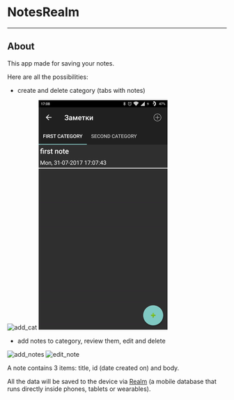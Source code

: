 # NotesRealm
____________________________________________

## About

This app made for saving your notes.

Here are all the possibilities:
- create and delete category (tabs with notes)

![add_cat](art/add_categories.gif) 
![delete_cat](art/delete_categories.gif)

- add notes to category, review them, edit and delete

![add_notes](art/add_notes.gif) 
![edit_note](art/edit_an_delete_notes.gif)

A note contains 3 items: title, id (date created on) and body.

All the data will be saved to the device via [Realm](https://realm.io/) (a mobile database that runs directly inside phones, tablets or wearables).
